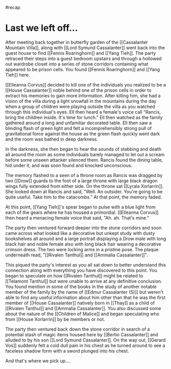 #recap 
# Last we left off...
After meeting back together in butterfly garden of the [[Cassalanter Mountain Villa]], along with [[Lord Symund Cassalanter]] went back into the guest house to find [[Fennis Roaringhorn]] and [[Yang Tieh]]. The party retraced their steps into a guest bedroom upstairs and through a hollowed out wardrobe closet into a series of stone corridors containing what appeared to be prison cells. You found [[Fennis Roaringhorn]] and [[Yang Tieh]] here.

[[Elleanna Corvus]] decided to kill one of the individuals you realized to be a [[House Cassalanter]] noble behind one of the prison cells in order to extract his memories to gain more information. After killing him, she had a vision of the villa during a light snowfall in the mountains during the day when a group of children were playing outside the villa as you watched through this individual's eyes. Ell then heard a female's voice call "Rancis, bring the children inside. It's time for lunch." Ell then watched as the family gathered around a long and unfamiliar decorated table. Ell then saw a blinding flash of green light and felt a incomprehensibly strong pull of gravitational force against the house as the green flash quickly went dark and the room was bathed in deep darkness.

In the darkness, she then began to hear the sounds of stabbing and death all around the room as some individuals barely managed to let out a scream before some unseen attacker silenced them. Rancis found the dining table, hid under it, and was soon found and knocked unconscious. 

The memory flashed to a seen of a throne room as Rancis was dragged by two [[Drow]] guards to the foot of a large throne with large black dragon wings fully extended from either side. On the throne sat [[Lyrala Xorlarrin]]. She looked down at Rancis and said, "Well. An outsider. You're going to be quite useful. Take him to the catacombs." At that point, the memory faded.

At this point, [[Yang Tieh]]'s spear began to pulse with a blue light from each of the gears where he has housed a primordial. [[Elleanna Corvus]] then heard a menacing female voice that said, "Ah. ah. That's mine." 

The party then ventured forward deeper into the stone corridors and soon came across what looked like a decorative but unkept study with dusty bookshelves all around and a large portrait displaying a Drow male with long black hair and noble female also with long black hair wearing a decorative crimson dress. The two were locking arms in a pristine pose. The plaque underneath read, "[[Rivalen Tanthul]] and [[Ammalia Cassalanter]]". 

This piqued the party's interest as you all sat down to better understand this connection along with everything you have discovered to this point. You began to speculate on how [[Rivalen Tanthul]] might be related to [[Telamont Tanthul]] but were unable to arrive at any definitive conclusion. You found mention in some of the books in the study of another notable member of the family by the name of [[Edmur Cassalanter (S)]] but weren't able to find any useful information about him other than that he was the first member of [[House Cassalanter]] natively born in [[Thay]] as a child of [[Rivalen Tanthul]] and [[Ammalia Cassalanter]]. You also discussed some about the nature of the [[Children of Malice]] and began speculating who from [[House Xorlarrin]] by be members or not.

The party then ventured back down the stone corridor in search of a potential stash of magic items housed here by [[Bertio Cassalanter]] and alluded to by his son [[Lord Symund Cassalanter]]. On the way out, [[Gerard Vos]] suddenly felt a cold dull pain in his chest as he turned around to see a faceless shadow form with a sword plunged  into his chest.

And that's where we pick up....